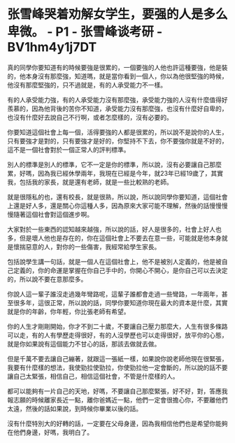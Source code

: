 # 张雪峰哭着劝解女学生，要强的人是多么卑微。 - P1 - 张雪峰谈考研 - BV1hm4y1j7DT

真的同學你要知道有的時候要強是很累的，一個要強的人他也許這種要強，他是裝的，他本身沒有那麼強，知道嗎，就是當你看到一個人，你以為他很堅強的時候，他沒有那麼堅強的，只不過就是，有的人承受能力不一樣。

有的人承受能力強，有的人承受能力沒有那麼強，承受能力強的人沒有什麼值得好羨慕的，因為他背後的苦你不知道，承受能力沒有那麼強，也沒有什麼好自卑的，也沒有什麼好去說自己不行啊，或者怎麼樣的，沒有必要的。

你要知道這個社會上每一個，活得要強的人都是很累的，所以說不是說你的人生，只有要強才是對的，只有要強才是好的，你堅持不下去，你不要強你就是不好的，這不是一個社會對於一個正常人的評判標準。

別人的標準是別人的標準，它不一定是你的標準，所以說，沒有必要讓自己那麼累，好嗎，因為我已經休學兩年，我現在已經是今年，就23年已經19歲了，其實我，包括我的家長，就是還有老師，就是一些比較熟的老師。

就是很隱私的也，還有校長，就是很熟，所以說，所以說同學你要知道，這個社會上還是好人多，還是關心你這種人多，因為原來大家可能不理解，然後的話慢慢慢慢隨著這個社會對這個進步啊。

大家對於一些東西的認知越來越強，所以說的話，好人是很多的，社會上好人也多，但是壞人他也是存在的，你在這個社會上不要去在意一些，可能就是他本身就是懷揣惡意的人，對你的一些傷害，我經常給學生家長。

包括說學生講一句話，就是一個人在這個社會上，他不是被別人定義的，他是被自己定義的，你的命運是掌握在你自己手中的，你開心不開心，是你自己可以去決定的，所以說不要在意那麼多。

你說人這一輩子誰沒走過幾年彎路呢，這輩子誰都會走過一些彎路，一年兩年，甚至很多年，這很正常，所以說的話，同學你要知道你現在最大的資本是什麼，其實就是你的年齡，你年輕，你比張老師有希望。

你的人生才剛剛開始，你才不到二十歲，不要讓自己壓力那麼大，人生有很多條路可以走，有的人有學歷走得很好，有的人沒學歷也可以走得很好，放平你的心態，就是你如果說有這個能力不甘心的話，那該去做就去做。

但是千萬不要去讓自己繃著，就跟這一張紙一樣，如果說你說老師他現在很緊張，我要有什麼樣的想法，我使勁拉使勁拉，你使勁拉他一定會斷的，所以說的話不要讓自己太緊張，相信自己，相信這個社會，不管是什麼樣的人。

都可以能夠有一片自己的天地，好嗎，不要讓自己那麼緊張，好不好，對，答應我報志願的時候離家長近一點，離你爸媽近一點，他們一定會很擔心你，不要離他們太遠，然後的話如果說，到時候你畢業以後的話。

沒有什麼特別大的好轉的話，一定要在父母身邊，因為我相信他們也是希望你能夠在他們身邊，好嗎，我明白了。